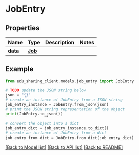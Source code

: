 # JobEntry


## Properties

Name | Type | Description | Notes
------------ | ------------- | ------------- | -------------
**data** | [**Job**](Job.md) |  | 

## Example

```python
from edu_sharing_client.models.job_entry import JobEntry

# TODO update the JSON string below
json = "{}"
# create an instance of JobEntry from a JSON string
job_entry_instance = JobEntry.from_json(json)
# print the JSON string representation of the object
print(JobEntry.to_json())

# convert the object into a dict
job_entry_dict = job_entry_instance.to_dict()
# create an instance of JobEntry from a dict
job_entry_from_dict = JobEntry.from_dict(job_entry_dict)
```
[[Back to Model list]](../README.md#documentation-for-models) [[Back to API list]](../README.md#documentation-for-api-endpoints) [[Back to README]](../README.md)


